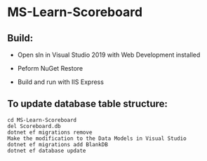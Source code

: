 # MS-Learn-Scoreboard

## Build:
* Open sln in Visual Studio 2019 with Web Development installed

* Peform NuGet Restore

* Build and run with IIS Express

## To update database table structure:
```
cd MS-Learn-Scoreboard
del Scoreboard.db
dotnet ef migrations remove
Make the modification to the Data Models in Visual Studio
dotnet ef migrations add BlankDB
dotnet ef database update
```
